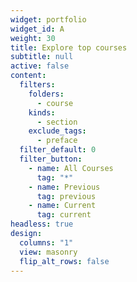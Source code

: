 ```yaml
---
widget: portfolio
widget_id: A
weight: 30
title: Explore top courses
subtitle: null
active: false
content:
  filters:
    folders:
      - course
    kinds:
      - section
    exclude_tags:
      - preface
  filter_default: 0
  filter_button:
    - name: All Courses
      tag: "*"
    - name: Previous
      tag: previous
    - name: Current
      tag: current
headless: true
design:
  columns: "1"
  view: masonry
  flip_alt_rows: false
---
```

